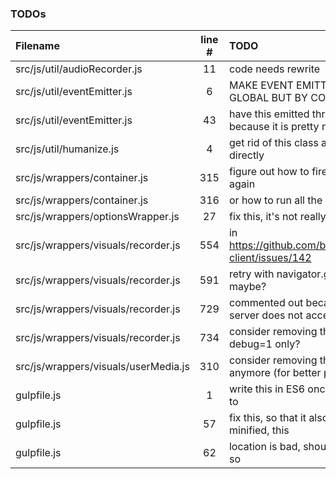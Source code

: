 ### TODOs
| Filename | line # | TODO
|:------|:------:|:------
| src/js/util/audioRecorder.js | 11 | code needs rewrite
| src/js/util/eventEmitter.js | 6 | MAKE EVENT EMITTING IN DESPOT NOT GLOBAL BUT BY CONTAINER ID INSTEAD
| src/js/util/eventEmitter.js | 43 | have this emitted through a configuration because it is pretty noisy
| src/js/util/humanize.js | 4 | get rid of this class and use those imports directly
| src/js/wrappers/container.js | 315 | figure out how to fire dom's onload event again
| src/js/wrappers/container.js | 316 | or how to run all the scripts over again
| src/js/wrappers/optionsWrapper.js | 27 | fix this, it's not really an option
| src/js/wrappers/visuals/recorder.js | 554 | in https://github.com/binarykitchen/videomail-client/issues/142
| src/js/wrappers/visuals/recorder.js | 591 | retry with navigator.getUserMedia_() maybe?
| src/js/wrappers/visuals/recorder.js | 729 | commented out because for some reasons server does not accept such a long
| src/js/wrappers/visuals/recorder.js | 734 | consider removing this later or have it for debug=1 only?
| src/js/wrappers/visuals/userMedia.js | 310 | consider removing that if it's not the case anymore (for better performance)
| gulpfile.js | 1 | write this in ES6 once i have figured out how to
| gulpfile.js | 57 | fix this, so that it also works when not minified, this
| gulpfile.js | 62 | location is bad, should be in a temp folder or so